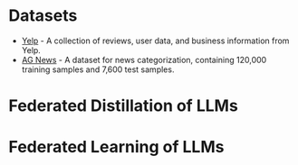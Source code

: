 # Datasets
- [Yelp](https://www.yelp.com/dataset) - A collection of reviews, user data, and business information from Yelp.
- [AG News](https://www.kaggle.com/amananandrai/ag-news-classification-dataset) - A dataset for news categorization, containing 120,000 training samples and 7,600 test samples.

# Federated Distillation of LLMs

# Federated Learning of LLMs
